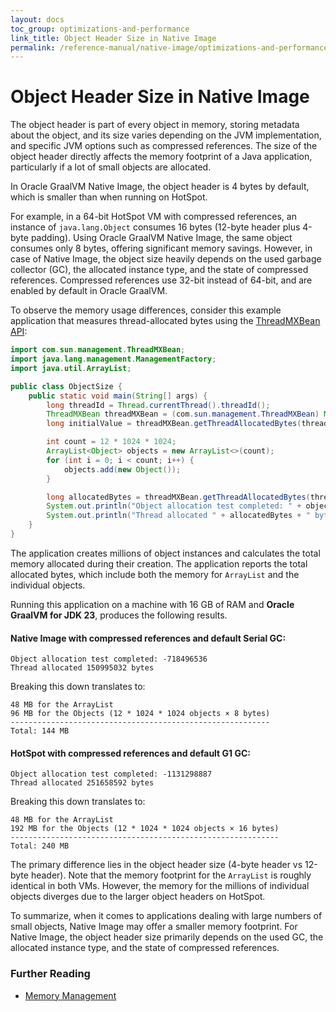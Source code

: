 ```yaml
---
layout: docs
toc_group: optimizations-and-performance
link_title: Object Header Size in Native Image
permalink: /reference-manual/native-image/optimizations-and-performance/ObjectHeaderSize/
---
```


# Object Header Size in Native Image

The object header is part of every object in memory, storing metadata about the object, and its size varies depending on the JVM implementation, and specific JVM options such as compressed references.
The size of the object header directly affects the memory footprint of a Java application, particularly if a lot of small objects are allocated.

In Oracle GraalVM Native Image, the object header is 4 bytes by default, which is smaller than when running on HotSpot.

For example, in a 64-bit HotSpot VM with compressed references, an instance of `java.lang.Object` consumes 16 bytes (12-byte header plus 4-byte padding).
Using Oracle GraalVM Native Image, the same object consumes only 8 bytes, offering significant memory savings.
However, in case of Native Image, the object size heavily depends on the used garbage collector (GC), the allocated instance type, and the state of compressed references.
Compressed references use 32-bit instead of 64-bit, and are enabled by default in Oracle GraalVM.

To observe the memory usage differences, consider this example application that measures thread-allocated bytes using the [ThreadMXBean API](https://docs.oracle.com/en/java/javase/21/docs/api/java.management/java/lang/management/ThreadMXBean.html):
```java
import com.sun.management.ThreadMXBean;
import java.lang.management.ManagementFactory;
import java.util.ArrayList;

public class ObjectSize {
    public static void main(String[] args) {
        long threadId = Thread.currentThread().threadId();
        ThreadMXBean threadMXBean = (com.sun.management.ThreadMXBean) ManagementFactory.getThreadMXBean();
        long initialValue = threadMXBean.getThreadAllocatedBytes(threadId);

        int count = 12 * 1024 * 1024;
        ArrayList<Object> objects = new ArrayList<>(count);
        for (int i = 0; i < count; i++) {
            objects.add(new Object());
        }

        long allocatedBytes = threadMXBean.getThreadAllocatedBytes(threadId) - initialValue;
        System.out.println("Object allocation test completed: " + objects.hashCode());
        System.out.println("Thread allocated " + allocatedBytes + " bytes");
    }
}
```

The application creates millions of object instances and calculates the total memory allocated during their creation.
The application reports the total allocated bytes, which include both the memory for `ArrayList` and the individual objects.

Running this application on a machine with 16 GB of RAM and **Oracle GraalVM for JDK 23**, produces the following results.

#### Native Image with compressed references and default Serial GC:
```
Object allocation test completed: -718496536
Thread allocated 150995032 bytes
```
Breaking this down translates to:
```
48 MB for the ArrayList
96 MB for the Objects (12 * 1024 * 1024 objects × 8 bytes)
----------------------------------------------------------
Total: 144 MB
```

#### HotSpot with compressed references and default G1 GC:
```
Object allocation test completed: -1131298887
Thread allocated 251658592 bytes
```

Breaking this down translates to:
```
48 MB for the ArrayList
192 MB for the Objects (12 * 1024 * 1024 objects × 16 bytes)
------------------------------------------------------------
Total: 240 MB
```

The primary difference lies in the object header size (4-byte header vs 12-byte header).
Note that the memory footprint for the `ArrayList` is roughly identical in both VMs.
However, the memory for the millions of individual objects diverges due to the larger object headers on HotSpot.

To summarize, when it comes to applications dealing with large numbers of small objects, Native Image may offer a smaller memory footprint.
For Native Image, the object header size primarily depends on the used GC, the allocated instance type, and the state of compressed references.

### Further Reading

- [Memory Management](MemoryManagement.md)